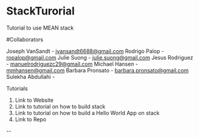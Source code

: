 # StackTurorial
Tutorial to use MEAN stack


#Collaborators

Joseph VanSandt - jvansandt6688@gmail.com
Rodrigo Palop - ropalop@gmail.com
Julie Suong - julie.suong@gmail.com
Jesus Rodriguez - manuelrodriguezc29@gmail.com
Michael Hansen - mmhansen@gmail.com
Barbara Pronsato - barbara.pronsato@gmail.com 
Sulekha Abdullahi - 

Tutorials

1. Link to Website
2. Link to tutorial on how to build stack
3. Link to tutorial on how to build a Hello World App on stack
4. Link to Repo

--





